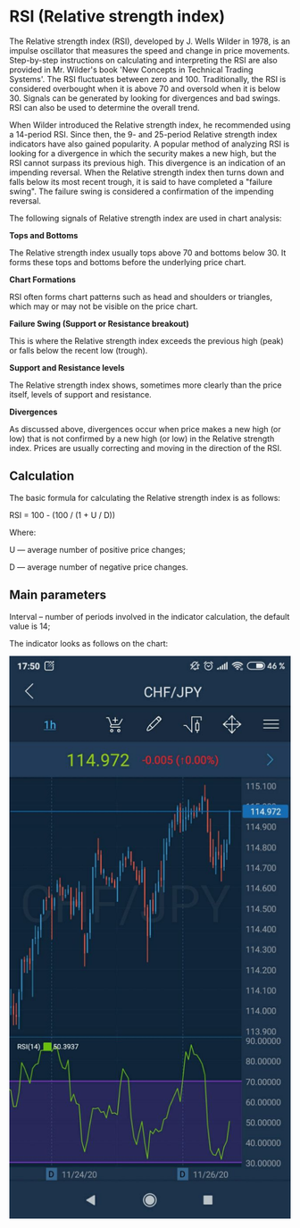 # RSI \(Relative strength index\)

The Relative strength index \(RSI\), developed by J. Wells Wilder in 1978, is an impulse oscillator that measures the speed and change in price movements. Step-by-step instructions on calculating and interpreting the RSI are also provided in Mr. Wilder's book 'New Concepts in Technical Trading Systems'. The RSI fluctuates between zero and 100. Traditionally, the RSI is considered overbought when it is above 70 and oversold when it is below 30. Signals can be generated by looking for divergences and bad swings. RSI can also be used to determine the overall trend.

When Wilder introduced the Relative strength index, he recommended using a 14-period RSI. Since then, the 9- and 25-period Relative strength index indicators have also gained popularity. A popular method of analyzing RSI is looking for a divergence in which the security makes a new high, but the RSI cannot surpass its previous high. This divergence is an indication of an impending reversal. When the Relative strength index then turns down and falls below its most recent trough, it is said to have completed a "failure swing". The failure swing is considered a confirmation of the impending reversal.

The following signals of Relative strength index are used in chart analysis:

**Tops and Bottoms**

The Relative strength index usually tops above 70 and bottoms below 30. It forms these tops and bottoms before the underlying price chart.

**Chart Formations**

RSI often forms chart patterns such as head and shoulders or triangles, which may or may not be visible on the price chart.

**Failure Swing \(Support or Resistance breakout\)**

This is where the Relative strength index exceeds the previous high \(peak\) or falls below the recent low \(trough\).

**Support and Resistance levels**

The Relative strength index shows, sometimes more clearly than the price itself, levels of support and resistance.

**Divergences**

As discussed above, divergences occur when price makes a new high \(or low\) that is not confirmed by a new high \(or low\) in the Relative strength index. Prices are usually correcting and moving in the direction of the RSI.

## Calculation

The basic formula for calculating the Relative strength index is as follows:

RSI = 100 - \(100 / \(1 + U / D\)\)

Where:

U — average number of positive price changes;

D — average number of negative price changes.

## Main parameters

Interval – number of periods involved in the indicator calculation, the default value is 14;

The indicator looks as follows on the chart:

![](../../../../../.gitbook/assets/1%20%2816%29.jpg)

